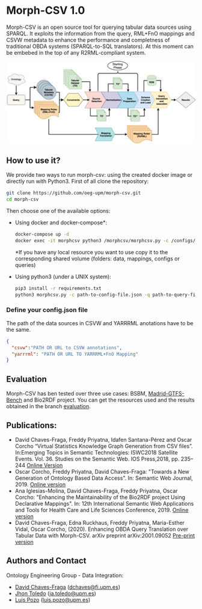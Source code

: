 # Morph-CSV 1.0

Morph-CSV is an open source tool for querying tabular data sources using SPARQL. It exploits the information from the query, RML+FnO mappings and CSVW metadata to enhance the performance and completness of traditional OBDA systems (SPARQL-to-SQL translators). At this moment can be embebed in the top of any R2RML-compliant system.

![Morph-csv workflow](figures/architecture.png?raw=true "Morph-CSV workflow")

## How to use it?
We provide two ways to run morph-csv: using the created docker image or directly run with Python3. First of all clone the repository:
```bash
git clone https://github.com/oeg-upm/morph-csv.git
cd morph-csv
```
Then choose one of the available options:
- Using docker and docker-compose*:
    ```bash
    docker-compose up -d
    docker exec -it morphcsv python3 /morphcsv/morphcsv.py -c /configs/config-file.json -q /queries/query-file.rq
    ```

    *If you have any local resource you want to use copy it to the corresponding shared volume (folders: data, mappings, configs or queries)

- Using python3 (under a UNIX system):
    ```bash
    pip3 install -r requirements.txt
    python3 morphcsv.py -c path-to-config-file.json -q path-to-query-file.rq
    ```

### Define your config.json file
The path of the data sources in CSVW and YARRRML anotations have to be the same.
```json
{
  "csvw":"PATH OR URL to CSVW annotations",
  "yarrrml": "PATH OR URL TO YARRRML+FnO Mapping"
}
```

## Evaluation
Morph-CSV has ben tested over three use cases: BSBM, [Madrid-GTFS-Bench](https://github.com/oeg-upm/gtfs-bench/) and Bio2RDF project. You can get the resources used and the results obtained in the branch [evaluation](https://github.com/oeg-upm/morph-csv/tree/evaluation).


## Publications:
-  David Chaves-Fraga, Freddy Priyatna, Idafen Santana-Pérez and Oscar Corcho  “Virtual Statistics Knowledge Graph Generation from CSV files”. In:Emerging Topics in Semantic Technologies: ISWC2018  Satellite  Events. Vol. 36. Studies on the Semantic Web. IOS Press,2018, pp. 235–244 [Online Version](https://www.researchgate.net/publication/328118582_Virtual_Statistics_Knowledge_Graph_Generation_from_CSV_files)
- Oscar Corcho, Freddy Priyatna, David Chaves-Fraga: "Towards a New Generation of Ontology Based Data Access". In: Semantic Web Journal, 2019. [Online version](http://www.semantic-web-journal.net/content/towards-new-generation-ontology-based-data-access)
- Ana Iglesias-Molina, David Chaves-Fraga, Freddy Priyatna, Oscar Corcho: "Enhancing the Maintainability of the Bio2RDF project Using Declarative Mappings". In: 12th International Semantic Web Applications and Tools for Health Care and Life Sciences Conference, 2019. [Online version](https://www.researchgate.net/publication/338717453_Enhancing_the_Maintainability_of_the_Bio2RDF_Project_Using_Declarative_Mappings)
-  David Chaves-Fraga, Edna Ruckhaus, Freddy Priyatna, Maria-Esther Vidal, Oscar Corcho, (2020). Enhancing OBDA Query Translation over Tabular Data with Morph-CSV. arXiv preprint arXiv:2001.09052 [Pre-print version](https://www.researchgate.net/publication/338840456_Enhancing_OBDA_Query_Translation_over_Tabular_Data_with_Morph-CSV)



## Authors and Contact
Ontology Engineering Group - Data Integration:
- [David Chaves-Fraga](https://github.com/dachafra) ([dchaves@fi.upm.es](mailto:dchaves@fi.upm.es))
- [Jhon Toledo](https://github.com/jatoledo) ([ja.toledo@upm.es](mailto:ja.toledo@upm.es))
- [Luis Pozo](https://github.com/w0xter) ([luis.pozo@upm.es](mailto:luis.pozo@upm.es))

